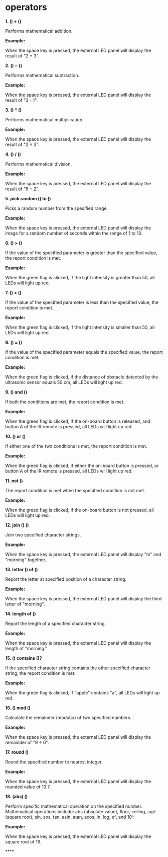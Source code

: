 # operators

**1. \(\) + \(\)**

Performs mathematical addition.

**Example:**

When the space key is pressed, the external LED panel will display the result of "2 + 3".

**2. \(\) − \(\)**

Performs mathematical subtraction.

**Example:**

When the space key is pressed, the external LED panel will display the result of "3 - 1".

**3. \(\) \* \(\)**

Performs mathematical multiplication.

**Example:**

When the space key is pressed, the external LED panel will display the result of "2 × 3".

**4. \(\) / \(\)**

Performs mathematical division.

**Example:**

When the space key is pressed, the external LED panel will display the result of "6 ÷ 2".

**5. pick random \(\) to \(\)**

Picks a random number from the specified range.

**Example:**

When the space key is pressed, the external LED panel will display the image for a random number of seconds within the range of 1 to 10.

**6. \(\) &gt; \(\)**

If the value of the specified parameter is greater than the specified value, the report condition is met.

**Example:**

When the green flag is clicked, if the light intensity is greater than 50, all LEDs will light up red.

**7. \(\) &lt; \(\)**

If the value of the specified parameter is less than the specified value, the report condition is met.

**Example:**

When the green flag is clicked, if the light intensity is smaller than 50, all LEDs will light up red.

**8. \(\) = \(\)**

If the value of the specified parameter equals the specified value, the report condition is met.

**Example:**

When the greed flag is clicked, if the distance of obstacle detected by the ultrasonic sensor equals 50 cm, all LEDs will light up red.

**9. \(\) and \(\)**

If both the conditions are met, the report condition is met.

**Example:**

When the greed flag is clicked, if the on-board button is released, and button A of the IR remote is pressed, all LEDs will light up red.

**10. \(\) or \(\)**

If either one of the two conditions is met, the report condition is met.

**Example:**

When the greed flag is clicked, if either the on-board button is pressed, or button A of the IR remote is pressed, all LEDs will light up red.

**11. not \(\)**

The report condition is met when the specified condition is not met.

**Example:**

When the greed flag is clicked, if the on-board button is not pressed, all LEDs will light up red.

**12. join \(\) \(\)**

Join two specified character strings.

**Example:**

When the space key is pressed, the external LED panel will display "hi" and "morning" together.

**13. letter \(\) of \(\)**

Report the letter at specified position of a character string.

**Example:**

When the space key is pressed, the external LED panel will display the third letter of "morning".

**14. length of \(\)**

Report the length of a specified character string.

**Example:**

When the space key is pressed, the external LED panel will display the length of "morning."

**15. \(\) contains \(\)?**

If the specified character string contains the other specified character string, the report condition is met.

**Example:**

When the green flag is clicked, if "apple" contains "a", all LEDs will light up red.

**16. \(\) mod \(\)**

Calculate the remainder \(modular\) of two specified numbers.

**Example:**

When the space key is pressed, the external LED panel will display the remainder of "9 ÷ 6".

**17. round \(\)**

Round the specified number to nearest integer.

**Example:**

When the space key is pressed, the external LED panel will display the rounded value of 10.7.

**18. \(abs\) \(\)**

Perform specific mathematical operation on the specified number. Mathematical operations include: abs \(absolute value\), floor, ceiling, sqrt \(square root\), sin, sos, tan, asin, atan, acos, ln, log, e^, and 10^.

**Example:**

When the space key is pressed, the external LED panel will display the square root of 16.

\*\*\*\*

